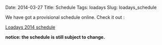 Date: 2014-03-27
Title: Schedule
Tags: loadays
Slug: loadays_schedule

We have got a provisional schedule online. Check it out :

[Loadays 2014 schedule](/pages/schedule-temp.html)

__notice: the schedule is still subject to change.__
